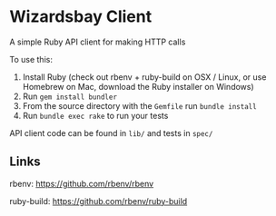 # Wizardsbay Client

A simple Ruby API client for making HTTP calls

To use this:

1. Install Ruby (check out rbenv + ruby-build on OSX / Linux, or use Homebrew on Mac, download the Ruby installer on Windows)
2. Run `gem install bundler` 
3. From the source directory with the `Gemfile` run `bundle install`
4. Run `bundle exec rake` to run your tests

API client code can be found in `lib/` and tests in `spec/` 


## Links

rbenv: https://github.com/rbenv/rbenv

ruby-build: https://github.com/rbenv/ruby-build

